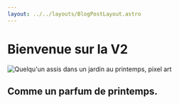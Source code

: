 ```yaml
---
layout: ../../layouts/BlogPostLayout.astro
---
```


# Bienvenue sur la V2

![Quelqu'un assis dans un jardin au printemps, pixel art](/jardin-printemps.webp)


## Comme un parfum de printemps.
